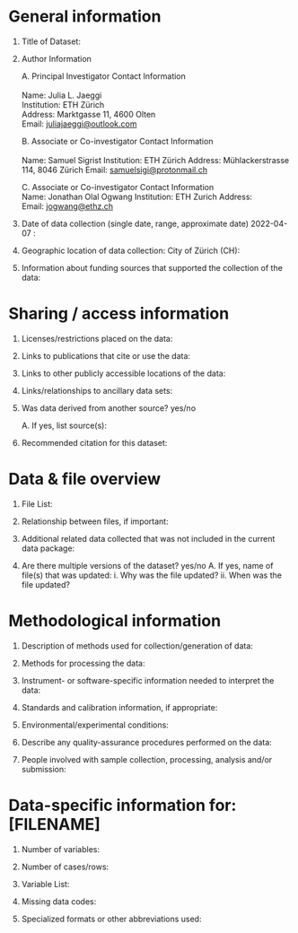# General information

<!-- help text is included in angle brackets, and can be deleted before saving  -->
<!-- leave everything that is not applicable blank -->
<!-- this text is not visible in the output -->

1. Title of Dataset: <!-- Choose a generic title for your research study -->

2. Author Information

	A. Principal Investigator Contact Information  
		<br>
		Name: Julia L. Jaeggi    
		Institution: ETH Zürich   
		Address: Marktgasse 11, 4600 Olten  
		Email: juliajaeggi@outlook.com  

	B. Associate or Co-investigator Contact Information  
		<br>
		Name:  Samuel Sigrist
		Institution:  ETH Zürich
		Address:  Mühlackerstrasse 114, 8046 Zürich
		Email:  samuelsigi@protonmail.ch
		
	C. Associate or Co-investigator Contact Information 
		<br>
		Name: Jonathan Olal Ogwang 
		Institution:  ETH Zurich 
		Address:  
		Email:  jogwang@ethz.ch

3. Date of data collection (single date, range, approximate date) 2022-04-07 <!-- format as YYYY-MM-DD -->: 

4. Geographic location of data collection: City of Zürich (CH)<!--latitude, longiute, or city/region, State, Country, as appropriate -->: 

5. Information about funding sources that supported the collection of the data: 


# Sharing / access information 

1. Licenses/restrictions placed on the data: <!-- Suggested: This work is licensed under the Creative Commons Attribution 4.0 International license (CC-BY-4.0). -->

2. Links to publications that cite or use the data: 

3. Links to other publicly accessible locations of the data: 

4. Links/relationships to ancillary data sets: 

5. Was data derived from another source? yes/no

	A. If yes, list source(s): 

6. Recommended citation for this dataset: 


# Data & file overview

1. File List: 

<!--list all files (or folders, as appropriate for dataset organization) contained in the dataset, with a brief description -->

2. Relationship between files, if important: 

3. Additional related data collected that was not included in the current data package: 

4. Are there multiple versions of the dataset? yes/no
	A. If yes, name of file(s) that was updated: 
		i. Why was the file updated? 
		ii. When was the file updated? 


# Methodological information

1. Description of methods used for collection/generation of data: 

<!--Include links or references to publications or other documentation containing experimental design or protocols used in data collection -->

2. Methods for processing the data: 

<!--describe how the submitted data were generated from the raw or collected data -->

3. Instrument- or software-specific information needed to interpret the data: 

<!--include full name and version of software, and any necessary packages or libraries needed to run scripts -->

4. Standards and calibration information, if appropriate: 

5. Environmental/experimental conditions: 

6. Describe any quality-assurance procedures performed on the data: 

7. People involved with sample collection, processing, analysis and/or submission: 


# Data-specific information for: [FILENAME]

<!--repeat this section for each dataset, folder or file, as appropriate -->

1. Number of variables: 

2. Number of cases/rows: 

3. Variable List: <!-- suggested: see attributes.csv -->

4. Missing data codes: 

<!--list code/symbol and definition -->

5. Specialized formats or other abbreviations used: 
